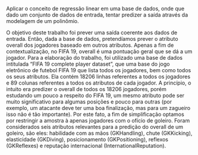 Aplicar o conceito de regressão linear em uma base de dados, onde que dado um conjunto de dados de entrada, tentar predizer a saída através da modelagem de um polinômio. 

O objetivo deste trabalho foi prever uma saída coerente aos dados de entrada. Então, dada a base de dados, pretendíamos prever o atributo overall dos jogadores baseado em outros atributos.
Apenas a fim de contextualização, no FIFA 19, overall é uma pontuação geral que se dá a um jogador.
Para a elaboração do trabalho, foi utilizado uma base de dados intitulada “FIFA 19 complete player dataset”, que uma base do jogo eletrônico de futebol FIFA 19 que lista todos os jogadores, bem como todos os seus atributos. Ela contém 18206 linhas referentes a todos os jogadores e 89 colunas referentes a todos os atributos de cada jogador.
A princípio, o intuito era predizer o overall de todos os 18206 jogadores, porém estudando um pouco a respeito do FIFA 19, um mesmo atributo pode ser muito significativo para algumas posições e pouco para outras (por exemplo, um atacante deve ter uma boa finalização, mas para um zagueiro isso não é tão importante). Por este fato, a fim de simplificação optamos por restringir a amostra à apenas jogadores com o ofício de goleiro.
Foram considerados seis atributos relevantes para a predição do overall de um goleiro, são eles: 
habilidade com as mãos (GKHandling), chute (GKKicking), elasticidade (GKDiving), posicionamento (GKPositioning), reflexos (GKReflexes) e reputação internacional (InternationalReputation).
